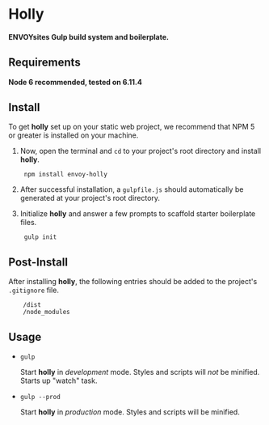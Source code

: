 # Holly

#### ENVOYsites Gulp build system and boilerplate.

## Requirements
**Node 6 recommended, tested on 6.11.4**

## Install
To get **holly** set up on your static web project, we recommend that NPM 5 or greater is installed on your machine. 

1. Now, open the terminal and `cd` to your project's root directory and install **holly**.

        npm install envoy-holly

2. After successful installation, a `gulpfile.js` should automatically be generated at your project's root directory. 

3. Initialize **holly** and answer a few prompts to scaffold starter boilerplate files. 

        gulp init

## Post-Install
After installing **holly**, the following entries should be added to the project's `.gitignore` file.

        /dist
        /node_modules

## Usage

* `gulp`

    Start **holly** in *development* mode. Styles and scripts will *not* be minified. Starts up "watch" task. 

* `gulp --prod`

    Start **holly** in *production* mode. Styles and scripts will be minified.

